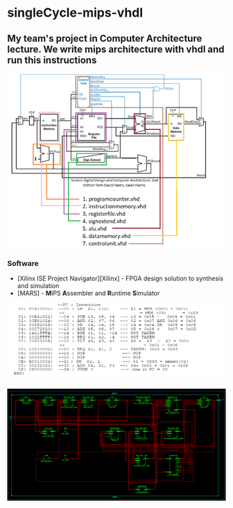 # singleCycle-mips-vhdl

## My team's project in Computer Architecture lecture. We write mips architecture with vhdl and run this instructions

![components](processorComponents.png)

### Software

* [Xilinx ISE Project Navigator][Xilinx] - FPGA design solution to synthesis and simulation
* [MARS] - **M**IPS **A**ssembler and **R**untime **S**imulator

![instruction](instruction.png)

![schema](Schema.png)

